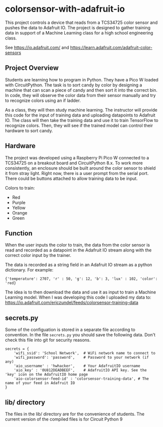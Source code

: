 # colorsensor-with-adafruit-io

This project controls a device that reads from a TCS34725 color sensor and pushes the data to Adafruit IO. The project is designed to gather training data in support of a Machine Learning class for a high school engineering class.

See https://io.adafruit.com/ and https://learn.adafruit.com/adafruit-color-sensors


## Project Overview

Students are learning how to program in Python. They have a Pico W loaded with CircuitPython. The task is to sort candy by color by designing a machine that can scan a piece of candy and then sort it into the correct bin. In code, they will observe the color data from their sensor manually and try to recognize colors using an if ladder.

As a class, they will then study machine learning. The instructor will provide this code for the input of training data and uploading datapoints to Adafruit IO. The class will then take the training data and use it to train TensorFlow to recognize colors. Then, they will see if the trained model can control their hardware to sort candy.


## Hardware

The project was developed using a Raspberry Pi Pico W connected to a TCS34725 on a breakout board and CircuitPython 8.x. To work more consistently, an enclosure should be built around the color sensor to shield it from stray light. Right now, there is a user prompt from the serial port. There could be buttons attached to allow training data to be input.

Colors to train:
- Red
- Purple
- Yellow
- Orange
- Green

## Function

When the user inputs the color to train, the data from the color sensor is read and recorded as a datapoint in the Adafruit IO stream along with the correct color input by the trainer.

The data is recorded as a string field in an Adafruit IO stream as a python dictionary. For example:

```
{'temperature': 2707, 'r' : 50, 'g': 12, 'b': 3, 'lux' : 102, 'color': 'red}
```

The idea is to then download the data and use it as input to train a Machine Learning model.
When I was developing this code I uploaded my data to: https://io.adafruit.com/ericzundel/feeds/colorsensor-training-data

## secrets.py

Some of the configuation is stored in a separate file according to convention. In the file `secrets.py` you should save the following data. Don't check this file into git for security reasons.

```
secrets = {
    'wifi_ssid': 'School Network',  # WiFi network name to connect to
    'wifi_password': 'password',    # Password to your network (if any)
    'aio_username' : 'hwhacker',    # Your AdafruitIO username
    'aio_key' : '0U812DEADBEEF',    # AdafruitIO API key. See the 'key' icon on the AdafruitIO home page
    'aio-colorsensor-feed-id' : 'colorsensor-training-data', # The name of your feed in Adafruit IO
}
```

## lib/ directory

The files in the lib/ directory are for the convenience of students. The current version of the compiled files is for Circuit Python 9

